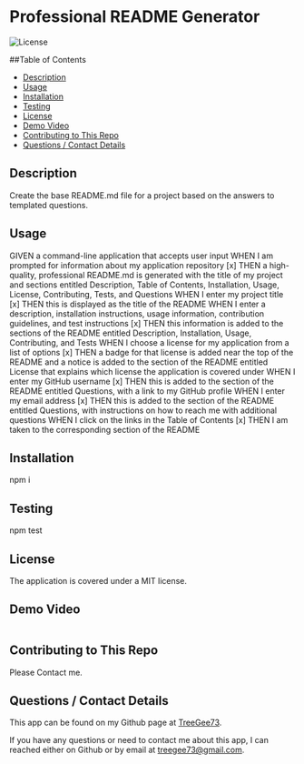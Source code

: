 # Professional README Generator
  ![License](https://img.shields.io/badge/License-MIT-blue)

  ##Table of Contents
  * [Description](#description)
  * [Usage](#usefaq)
  * [Installation](#install)
  * [Testing](#test)
  * [License](#license)
  * [Demo Video](#demo)
  * [Contributing to This Repo](#contributefaq)
  * [Questions / Contact Details](#questions)

  <a name='description'></a>
  ## Description
  Create the base README.md file for a project based on the answers to templated questions.

  <a name='usefaq'></a>
  ## Usage
  GIVEN a command-line application that accepts user input
  WHEN I am prompted for information about my application repository
  [x] THEN a high-quality, professional README.md is generated with the title of my project and sections entitled Description, Table of Contents, Installation, Usage, License, Contributing, Tests, and Questions
  WHEN I enter my project title
  [x] THEN this is displayed as the title of the README
  WHEN I enter a description, installation instructions, usage information, contribution guidelines, and test instructions
  [x] THEN this information is added to the sections of the README entitled Description, Installation, Usage, Contributing, and Tests
  WHEN I choose a license for my application from a list of options
  [x] THEN a badge for that license is added near the top of the README and a notice is added to the section of the README entitled License that explains which license the application is covered under
  WHEN I enter my GitHub username
  [x] THEN this is added to the section of the README entitled Questions, with a link to my GitHub profile
  WHEN I enter my email address
  [x] THEN this is added to the section of the README entitled Questions, with instructions on how to reach me with additional questions
  WHEN I click on the links in the Table of Contents
  [x] THEN I am taken to the corresponding section of the README

  <a name='install'></a>
  ## Installation
  npm i

  <a name='test'></a>
  ## Testing
  npm test

  <a name='license'></a>
  ## License
  The application is covered under a MIT license.

  <a name='demo'></a>
  ## Demo Video
  ![]()

  <a name='contributefaq'></a>
  ## Contributing to This Repo
  Please Contact me.

  <a name='questions'></a>
  ## Questions / Contact Details
  This app can be found on my Github page at [TreeGee73](https://github.com/TreeGee73).

  If you have any questions or need to contact me about this app, I can reached either on Github or by email at [treegee73@gmail.com](treegee73@gmail.com).
